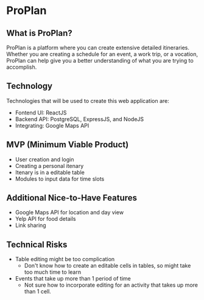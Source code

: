 # ProPlan
## What is ProPlan?
ProPlan is a platform where you can create extensive detailed itineraries. Whether you are creating a schedule for an event, a work trip, or a vocation, ProPlan can help give you a better understanding of what you are trying to accomplish.

## Technology
Technologies that will be used to create this web application are:
- Fontend UI: ReactJS
- Backend API: PostgreSQL, ExpressJS, and NodeJS
- Integrating: Google Maps API

## MVP (Minimum Viable Product)
- User creation and login
- Creating a personal itenary
- Itenary is in a editable table
- Modules to input data for time slots

## Additional Nice-to-Have Features
- Google Maps API for location and day view
- Yelp API for food details
- Link sharing

## Technical Risks

- Table editing might be too complication
  - Don't know how to create an editable cells in tables, so might take too much time to learn
- Events that take up more than 1 period of time
  - Not sure how to incorporate editing for an activity that takes up more than 1 cell.
